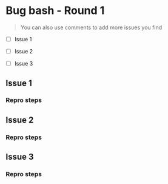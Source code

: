 # Bug bash - Round 1

> You can also use comments to add more issues you find
> 
- [ ] Issue 1
- [ ] Issue 2
- [ ] Issue 3


## Issue 1
### Repro steps


## Issue 2
### Repro steps


## Issue 3
### Repro steps
